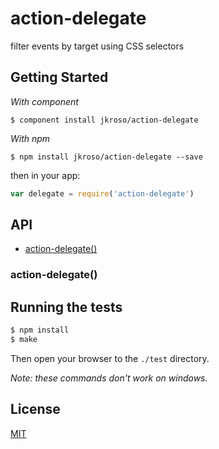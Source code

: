 
# action-delegate

  filter events by target using CSS selectors

## Getting Started

_With component_  

	$ component install jkroso/action-delegate

_With npm_  

	$ npm install jkroso/action-delegate --save

then in your app:

```js
var delegate = require('action-delegate')
```

## API

- [action-delegate()](#action-delegate)

### action-delegate()

## Running the tests

```bash
$ npm install
$ make
```
Then open your browser to the `./test` directory.

_Note: these commands don't work on windows._ 

## License 

[MIT](License)